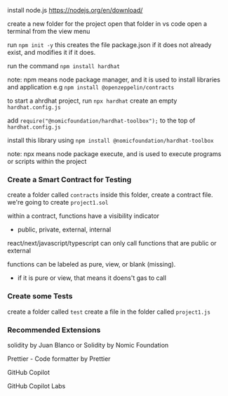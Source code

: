 install node.js
https://nodejs.org/en/download/

create a new folder for the project
open that folder in vs code
open a terminal from the view menu

run `npm init -y`
this creates the file package.json if it does not already exist, and modifies it if it does.

run the command `npm install hardhat`

note: npm means node package manager, and it is used to install libraries and application
e.g `npm install @openzeppelin/contracts`

to start a ahrdhat project, run `npx hardhat`
create an empty `hardhat.config.js`

add `require("@nomicfoundation/hardhat-toolbox");` to the top of `hardhat.config.js`

install this library using `npm install @nomicfoundation/hardhat-toolbox`

note: npx means node package execute, and is used to execute programs or scripts within the project

### Create a Smart Contract for Testing

create a folder called `contracts`
inside this folder, create a contract file.  we're going to create `project1.sol`

within a contract, functions have a visibility indicator
 - public, private, external, internal

react/next/javascript/typescript can only call functions that are public or external

functions can be labeled as pure, view, or blank (missing).
 - if it is pure or view, that means it doens't gas to call

### Create some Tests

create a folder called `test`
create a file in the folder called `project1.js`




### Recommended Extensions

solidity by Juan Blanco
or
Solidity by Nomic Foundation

Prettier - Code formatter by Prettier

GitHub Copilot

GitHub Copilot Labs

